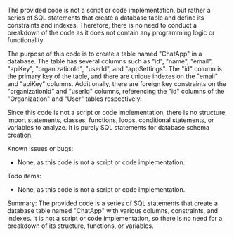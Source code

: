 The provided code is not a script or code implementation, but rather a series of SQL statements that create a database table and define its constraints and indexes. Therefore, there is no need to conduct a breakdown of the code as it does not contain any programming logic or functionality.

The purpose of this code is to create a table named "ChatApp" in a database. The table has several columns such as "id", "name", "email", "apiKey", "organizationId", "userId", and "appSettings". The "id" column is the primary key of the table, and there are unique indexes on the "email" and "apiKey" columns. Additionally, there are foreign key constraints on the "organizationId" and "userId" columns, referencing the "id" columns of the "Organization" and "User" tables respectively.

Since this code is not a script or code implementation, there is no structure, import statements, classes, functions, loops, conditional statements, or variables to analyze. It is purely SQL statements for database schema creation.

Known issues or bugs:
- None, as this code is not a script or code implementation.

Todo items:
- None, as this code is not a script or code implementation.

Summary:
The provided code is a series of SQL statements that create a database table named "ChatApp" with various columns, constraints, and indexes. It is not a script or code implementation, so there is no need for a breakdown of its structure, functions, or variables.